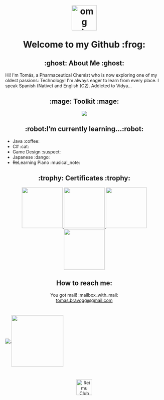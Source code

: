 <!--
**Tz-1/Tz-1** is a ✨ _special_ ✨ repository because its `README.md` (this file) appears on your GitHub profile.

Here are some ideas to get you started:

- 🔭 I’m currently working on ...
- 🌱 I’m currently learning ...
- 👯 I’m looking to collaborate on ...
- 🤔 I’m looking for help with ...
- 💬 Ask me about ...
- 📫 How to reach me: ...
- 😄 Pronouns: ...
- ⚡ Fun fact: ...
-->

<h1 align="center"><img src="https://media1.giphy.com/media/v1.Y2lkPTc5MGI3NjExNmh5amE2bHVha2x0eGtsc2s1eHphbGFtNDM3bTNjOGpiOWU5cm9xOCZlcD12MV9pbnRlcm5hbF9naWZfYnlfaWQmY3Q9cw/aCE3CHfzQZhlsWDHpu/giphy.gif" alt="omg migu!" width="80"/> <p></p> Welcome to my Github :frog:</h1> 

<h2 align="center">:ghost: About Me :ghost:</h2> 
Hi! I'm Tomás, a Pharmaceutical Chemist who is now exploring one of my oldest passions: Technology! I'm always eager to learn from every place. I speak Spanish (Native) and English (C2). Addicted to Vidya...

<h2 align="center">:mage: Toolkit :mage:</h2>
<p align="center">
  <a href="https://skillicons.dev">
    <img src="https://skillicons.dev/icons?i=git,github,html,css,js,ts,py,java,cs,bootstrap,tailwind,jquery,django,nodejs,flask,postgres,sqlite,aws,vscode,godot,unity,gamemakerstudio,blender,&perline=12" />
  </a>
</p>



<h2 align="center">:robot:I’m currently learning...:robot:</h2>
<ul>
  <li>Java :coffee:</li>
  <li>C# :cat:</li>
  <li>Game Design :suspect:</li>
  <li>Japanese :dango:</li>
  <li><del>Re</del>Learning Piano :musical_note:</li>
</ul>

<h2 align="center">:trophy:	Certificates :trophy:</h2>
<p align="center">
  <a href="https://www.acreditta.com/credential/ec8f8792-8e6c-49f6-904b-27bec34436de?resource_type=badge&resource=ec8f8792-8e6c-49f6-904b-27bec34436de">
    <img src="https://www.acreditta.com/_next/image?url=https%3A%2F%2Facreditta-rutas-prod.s3.amazonaws.com%2Fmedia%2Fpublic%2Fbadge_templates%2Fimages%2F1640_badge_template_25d6e7a1-ab6a-49d3-9f7a-bcdd4e8699f5%2Fmedium.png%3Ftime%3D1724631058863&w=1200&q=75" width="130" />
  </a>
  <a href="https://www.credly.com/earner/earned/badge/063a8ca8-51a9-45a2-af82-a664fab53970">
    <img src="https://images.credly.com/size/340x340/images/4e3d6f9f-55d7-4ea7-b0e6-f4d4ff543e22/image.png" width="130" />
  </a>
  <a href="https://www.credly.com/earner/earned/badge/9d37cdde-ced9-4fa0-9fd3-7fee5642210e">
    <img src="https://images.credly.com/size/340x340/images/f5cf37e4-6ebd-4067-96a9-b26d04f51ff7/CertiProf-Badge-LLL.png" width="130" />
  </a>
  <a href="https://www.credly.com/earner/earned/badge/53bae04c-1a28-4b57-89fe-eae42cce27b8">
    <img src="https://images.credly.com/size/340x340/images/8d67bbf4-128b-4141-b5f1-1bc61bbfbaa6/image.png" width="130" />
  </a>
</p>


<h2 align="center">How to reach me:</h2>
<p align="center">You got mail! :mailbox_with_mail: 
  <br>
  <a href="mailto:tomas.bravogg@gmail.com">tomas.bravogg@gmail.com</a>
</p>

<h1></h1>
<a href="https://github.com/anuraghazra/convoychat">
  <img align="center" src="https://github-readme-stats.vercel.app/api/top-langs/?username=Tz-1&layout=compact&theme=radical" />
</a>
<a href="https://github.com/anuraghazra/github-readme-stats">
  <img height=165 align="center" src="https://github-readme-stats.vercel.app/api?username=Tz-1&theme=radical" />
</a>

<h1></h1>
<div align="center">
<img src="https://media2.giphy.com/media/v1.Y2lkPTc5MGI3NjExYjY2cXp0NHg1Zm40M2picXh5c3BjbjVhZ2Z5OHZ3Nmc5OGhucGVtdiZlcD12MV9pbnRlcm5hbF9naWZfYnlfaWQmY3Q9cw/NENauXPeTTR4F6mkTY/200w.webp" alt="Reimu Club penguin dance" width="50"/>
</div>

